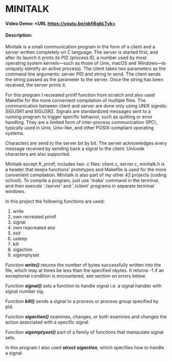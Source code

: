 # MINITALK
#### Video Demo:  <URL https://youtu.be/okfi6gbLTvk>
#### Description:
<p>Minitalk is a small communication program in the form of a client and a server written completely on C language. The server is started first, and after its launch it prints its PID (process ID, a number used by most operating system kernels—such as those of Unix, macOS and Windows—to uniquely identify an active process). The client takes two parameters as the command line arguments: server PID and string to send. The client sends the string passed as the parameter to the server. Once the string has been received, the server prints it.
</p>
<p>
For this program I recreated printf function from scratch and also used Makefile for the more convenient compilation of multiple files. The communication between client and server are done only using UNIX signals: SIGUSR1 and SIGUSR2. Signals are standardized messages sent to a running program to trigger specific behavior, such as quitting or error handling. They are a limited form of inter-process communication (IPC), typically used in Unix, Unix-like, and other POSIX-compliant operating systems.
</p>
<p>Characters are send to the server bit by bit. The server acknowledges every message received by sending back a signal to the client. Unicode characters are also supported.
</p>
<p>
Minitalk except ft_printf, includes two .c files: client.c, server.c, minitalk.h is a header that keeps functions' prototypes and Makefile is used for the more convenient compilation. Minitalk is also part of my other 42 projects (coding school). To compile a program, just use 'make' command in the terminal, and then execute './server' and './client' programs in separate terminal windows.
</p>
<p>
In this project the following functions are used:
<ol>
<li>write</li>
<li>own recreated printf</li>
<li>signal</li>
<li>own reacreated atoi</li>
<li>exit</li>
<li>usleep</li>
<li>kill</li>
<li>sigaction</li>
<li>sigemptyset</li>
</ol>
</p>
<p>
Function <i><b>write()</b></i> returns the number of bytes successfully written into the file, which may at times be less than the specified nbytes. It returns -1 if an exceptional condition is encountered, see section on errors below.
</p>
<p>
Function <i><b>signal()</b></i> sets a function to handle signal i.e. a signal handler with signal number sig.
</p>
<p>
Function <i><b>kill()</b></i> sends a signal to a process or process group specified by pid.
</p>
<p>
Function <i><b>sigaction()</b></i> examines, changes, or both examines and changes the action associated with a specific signal.
</p>
<p>
Function <i><b>sigemptyset()</b></i> part of a family of functions that manipulate signal sets.
</p>
<p>
In this program I also used <i><b>struct sigaction</b></i>, which specifies how to handle a signal.
</p>